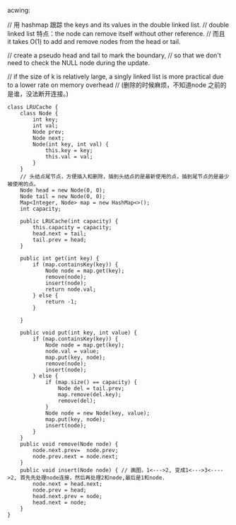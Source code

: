 acwing:

// 用 hashmap 跟踪 the keys and its values in the double linked list. 
// double linked list 特点：the node can remove itself without other reference. 
// 而且 it takes O(1) to add and remove nodes from the head or tail.

// create a pseudo head and tail to mark the boundary, 
// so that we don't need to check the NULL node during the update. 

// if the size of k is relatively large, a singly linked list is more practical due to a lower rate on memory overhead
// (删除的时候麻烦，不知道node 之前的是谁，没法断开连接。)

```
class LRUCache {
    class Node {
        int key;
        int val;
        Node prev;
        Node next;
        Node(int key, int val) {
            this.key = key;
            this.val = val;
        }
    }
    // 头结点尾节点，方便插入和删除，插到头结点的是最新使用的点，插到尾节点的是最少被使用的点。
    Node head = new Node(0, 0);
    Node tail = new Node(0, 0);
    Map<Integer, Node> map = new HashMap<>();
    int capacity;
    
    public LRUCache(int capacity) {
        this.capacity = capacity;
        head.next = tail;
        tail.prev = head;
    }
    
    public int get(int key) {
        if (map.containsKey(key)) {
            Node node = map.get(key);
            remove(node);
            insert(node);
            return node.val;
        } else {
            return -1;
        }
        
    }
    
    public void put(int key, int value) {
        if (map.containsKey(key)) {
            Node node = map.get(key);
            node.val = value;
            map.put(key, node);
            remove(node);
            insert(node);
        } else {
            if (map.size() == capacity) {
                Node del = tail.prev;
                map.remove(del.key);
                remove(del);
            }
            Node node = new Node(key, value);
            map.put(key, node);
            insert(node);
        }
    }
    public void remove(Node node) {
        node.next.prev=  node.prev;
        node.prev.next = node.next;
    }
    public void insert(Node node) { // 画图，1<--->2, 变成1<--->3<---->2, 首先先处理node连接，然后再处理2和node,最后是1和node.
        node.next = head.next;
        node.prev = head;
        head.next.prev = node;
        head.next = node;
    }
}


```
